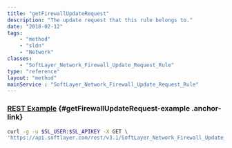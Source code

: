 ```yaml
---
title: "getFirewallUpdateRequest"
description: "The update request that this rule belongs to."
date: "2018-02-12"
tags:
    - "method"
    - "sldn"
    - "Network"
classes:
    - "SoftLayer_Network_Firewall_Update_Request_Rule"
type: "reference"
layout: "method"
mainService : "SoftLayer_Network_Firewall_Update_Request_Rule"
---
```


### [REST Example](#getFirewallUpdateRequest-example) <a href="/article/rest/"><i class="fas fa-question"></i></a> {#getFirewallUpdateRequest-example .anchor-link} 
```bash
curl -g -u $SL_USER:$SL_APIKEY -X GET \
'https://api.softlayer.com/rest/v3.1/SoftLayer_Network_Firewall_Update_Request_Rule/{SoftLayer_Network_Firewall_Update_Request_RuleID}/getFirewallUpdateRequest'
```

